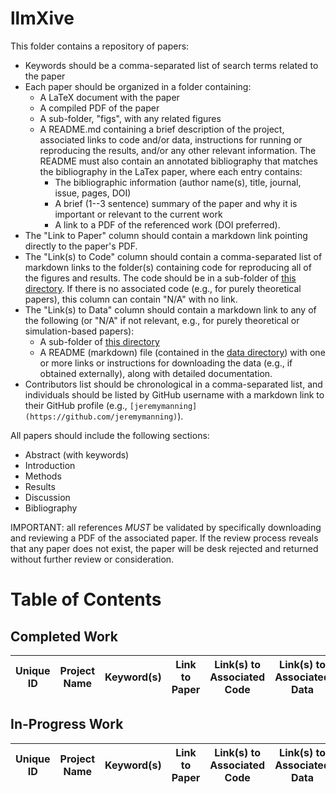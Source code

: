 # llmXive

This folder contains a repository of papers:
  - Keywords should be a comma-separated list of search terms related to the paper
  - Each paper should be organized in a folder containing:
    - A LaTeX document with the paper
    - A compiled PDF of the paper
    - A sub-folder, "figs", with any related figures
    - A README.md containing a brief description of the project, associated links to code and/or data, instructions for running or reproducing the results, and/or any other relevant information. The README must also contain an annotated bibliography that matches the bibliography in the LaTex paper, where each entry contains:
      - The bibliographic information (author name(s), title, journal, issue, pages, DOI)
      - A brief (1--3 sentence) summary of the paper and why it is important or relevant to the current work
      - A link to a PDF of the referenced work (DOI preferred).
  - The "Link to Paper" column should contain a markdown link pointing directly to the paper's PDF.
  - The "Link(s) to Code" column should contain a comma-separated list of markdown links to the folder(s) containing code for reproducing all of the figures and results. The code should be in a sub-folder of [this directory](https://github.com/ContextLab/llmXive/tree/main/code). If there is no associated code (e.g., for purely theoretical papers), this column can contain "N/A" with no link.
  - The "Link(s) to Data" column should contain a markdown link to any of the following (or "N/A" if not relevant, e.g., for purely theoretical or simulation-based papers):
      - A sub-folder of [this directory](https://github.com/ContextLab/llmXive/tree/main/data)
      - A README (markdown) file (contained in the [data directory](https://github.com/ContextLab/llmXive/tree/main/data)) with one or more links or instructions for downloading the data (e.g., if obtained externally), along with detailed documentation.
  - Contributors list should be chronological in a comma-separated list, and individuals should be listed by GitHub username with a markdown link to their GitHub profile (e.g., `[jeremymanning](https://github.com/jeremymanning)`).

All papers should include the following sections:
 - Abstract (with keywords)
 - Introduction
 - Methods
 - Results
 - Discussion
 - Bibliography

IMPORTANT: all references *MUST* be validated by specifically downloading and reviewing a PDF of the associated paper. If the review process reveals that any paper does not exist, the paper will be desk rejected and returned without further review or consideration.

# Table of Contents

## Completed Work
| Unique ID | Project Name | Keyword(s) | Link to Paper  | Link(s) to Associated Code | Link(s) to Associated Data | Contributor(s) |
|-----------|--------------|------------|----------------|----------------------------|----------------------------|----------------|

## In-Progress Work
| Unique ID | Project Name | Keyword(s) | Link to Paper  | Link(s) to Associated Code | Link(s) to Associated Data | Contributor(s) |
|-----------|--------------|------------|----------------|----------------------------|----------------------------|----------------|

